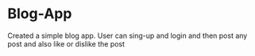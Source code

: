 # Blog-App

Created a simple blog app. User can sing-up and login and then post any post and also like or dislike the post